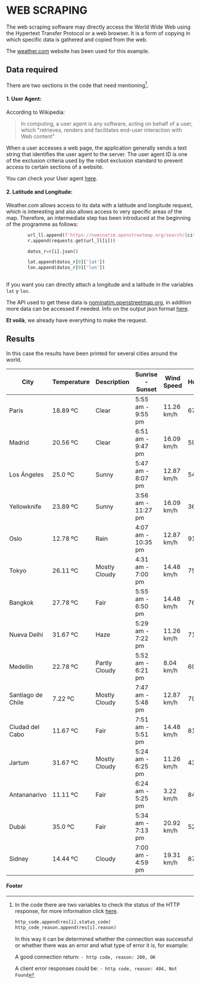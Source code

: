 # WEB SCRAPING

The web scraping software may directly access the World Wide Web using the Hypertext Transfer Protocol or a web browser. It is a form of copying in which specific data is gathered and copied from the web.

The [weather.com](https://weather.com/) website has been used for this example.

## Data required
There are two sections in the code that need mentioning[^note].

#### 1. User Agent:
According to Wikipedia: 
> In computing, a user agent is any software, acting on behalf of a user, which "retrieves, renders and facilitates end-user interaction with Web content"

When a user accesses a web page, the application generally sends a text string that identifies the user agent to the server. The user agent ID is one of the exclusion criteria used by the robot exclusion standard to prevent access to certain sections of a website.

You can check your User agent [here](https://www.whatismybrowser.com/es/detect/what-is-my-user-agent/).

#### 2. Latitude and Longitude:
Weather.com allows access to its data with a latitude and longitude request, which is interesting and also allows access to very specific areas of the map.
Therefore, an intermediate step has been introduced at the beginning of the programme as follows:
```python
        url_ll.append(f'https://nominatim.openstreetmap.org/search/{city[i]}?format=json')
        r.append(requests.get(url_ll[i]))

        datos_r=r[i].json()

        lat.append(datos_r[0]['lat'])
        lon.append(datos_r[0]['lon'])
        
```

If you want you can directly attach a longitude and a latitude in the variables `lat` y `lon`.

The API used to get these data is [nominatim.openstreetmap.org](https://nominatim.openstreetmap.org/), in addition more data can be accessed if needed. Info on the output json format [here](https://nominatim.org/release-docs/develop/api/Search/).

**Et voilà**, we already have everything to make the request.

## Results

In this case the results have been printed for several cities around the world.

| City              | Temperature   | Description   | Sunrise - Sunset   | Wind Speed   | Humidity   | UV Index   | Measurement Time   |
|-------------------|---------------|---------------|--------------------|--------------|------------|------------|--------------------|
| Paris             | 18.89 ºC      | Clear         | 5:55 am - 9:55 pm  | 11.26 km/h   | 67%        | 0 of 10    | 1:19 am CEST       |
| Madrid            | 20.56 ºC      | Clear         | 6:51 am - 9:47 pm  | 16.09 km/h   | 59%        | 0 of 10    | 1:18 am CEST       |
| Los Ángeles       | 25.0 ºC       | Sunny         | 5:47 am - 8:07 pm  | 12.87 km/h   | 54%        | 5 of 10    | 4:14 pm PDT        |
| Yellowknife       | 23.89 ºC      | Sunny         | 3:56 am - 11:27 pm | 16.09 km/h   | 36%        | 3 of 10    | 5:18 pm MDT        |
| Oslo              | 12.78 ºC      | Rain          | 4:07 am - 10:35 pm | 12.87 km/h   | 91%        | 0 of 10    | 1:25 am CEST       |
| Tokyo             | 26.11 ºC      | Mostly Cloudy | 4:31 am - 7:00 pm  | 14.48 km/h   | 75%        | 4 of 10    | 8:21 am JST        |
| Bangkok           | 27.78 ºC      | Fair          | 5:55 am - 6:50 pm  | 14.48 km/h   | 76%        | 0 of 10    | 6:23 am ICT        |
| Nueva Delhi       | 31.67 ºC      | Haze          | 5:29 am - 7:22 pm  | 11.26 km/h   | 71%        | 0 of 10    | 4:54 am IST        |
| Medellín          | 22.78 ºC      | Partly Cloudy | 5:52 am - 6:21 pm  | 8.04 km/h    | 69%        | 0 of 10    | 6:18 pm COT        |
| Santiago de Chile | 7.22 ºC       | Mostly Cloudy | 7:47 am - 5:48 pm  | 12.87 km/h   | 79%        | 0 of 10    | 7:20 pm CLT        |
| Ciudad del Cabo   | 11.67 ºC      | Fair          | 7:51 am - 5:51 pm  | 14.48 km/h   | 81%        | 0 of 10    | 1:17 am SAST       |
| Jartum            | 31.67 ºC      | Mostly Cloudy | 5:24 am - 6:25 pm  | 11.26 km/h   | 43%        | 0 of 10    | 1:25 am CAT        |
| Antananarivo      | 11.11 ºC      | Fair          | 6:24 am - 5:25 pm  | 3.22 km/h    | 84%        | 0 of 10    | 2:28 am EAT        |
| Dubái             | 35.0 ºC       | Fair          | 5:34 am - 7:13 pm  | 20.92 km/h   | 52%        | 0 of 10    | 3:18 am GST        |
| Sidney            | 14.44 ºC      | Cloudy        | 7:00 am - 4:59 pm  | 19.31 km/h   | 87%        | 0 of 10    | 9:21 am AEST       |


#### Footer
[^note]: 
    In the code there are two variables to check the status of the HTTP response, for more information click [here](https://developer.mozilla.org/es/docs/Web/HTTP/Status).

    ```python
    http_code.append(res[i].status_code)
    http_code_reason.append(res[i].reason)

    ```

    In this way it can be determined whether the connection was successful or whether there was an error and what type of error it is, for example:

    A good connection return:
    `- http code, reason: 200, OK`

    A client error responses could be:
    `- http code, reason: 404, Not Found`



